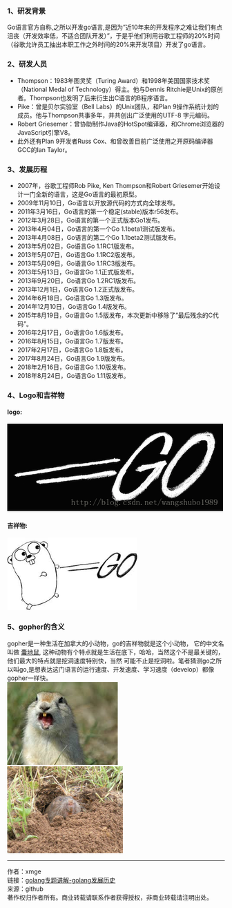 ### 1、研发背景
Go语言官方自称,之所以开发go语言,是因为”近10年来的开发程序之难让我们有点沮丧（开发效率低，不适合团队开发）”，于是乎他们利用谷歌工程师的20%时间（谷歌允许员工抽出本职工作之外时间的20%来开发项目）开发了go语言。

### 2、研发人员
* Thompson：1983年图灵奖（Turing Award）和1998年美国国家技术奖（National Medal of Technology）得主。他与Dennis Ritchie是Unix的原创者。Thompson也发明了后来衍生出C语言的B程序语言。
* Pike：曾是贝尔实验室（Bell Labs）的Unix团队，和Plan 9操作系统计划的成员。他与Thompson共事多年，并共创出广泛使用的UTF-8 字元编码。
* Robert Griesemer：曾协助制作Java的HotSpot编译器，和Chrome浏览器的JavaScript引擎V8。
* 此外还有Plan 9开发者Russ Cox、和曾改善目前广泛使用之开原码编译器GCC的Ian Taylor。

### 3、发展历程
* 2007年，谷歌工程师Rob Pike, Ken Thompson和Robert Griesemer开始设计一门全新的语言，这是Go语言的最初原型。
* 2009年11月10日，Go语言以开放源代码的方式向全球发布。
* 2011年3月16日，Go语言的第一个稳定(stable)版本r56发布。
* 2012年3月28日，Go语言的第一个正式版本Go1发布。
* 2013年4月04日，Go语言的第一个Go 1.1beta1测试版发布。
* 2013年4月08日，Go语言的第二个Go 1.1beta2测试版发布。
* 2013年5月02日，Go语言Go 1.1RC1版发布。
* 2013年5月07日，Go语言Go 1.1RC2版发布。
* 2013年5月09日，Go语言Go 1.1RC3版发布。
* 2013年5月13日，Go语言Go 1.1正式版发布。
* 2013年9月20日，Go语言Go 1.2RC1版发布。
* 2013年12月1日，Go语言Go 1.2正式版发布。
* 2014年6月18日，Go语言Go 1.3版发布。
* 2014年12月10日，Go语言Go 1.4版发布。
* 2015年8月19日，Go语言Go 1.5版发布，本次更新中移除了”最后残余的C代码”。
* 2016年2月17日，Go语言Go 1.6版发布。
* 2016年8月15日，Go语言Go 1.7版发布。
* 2017年2月17日，Go语言Go 1.8版发布。
* 2017年8月24日，Go语言Go 1.9版发布。
* 2018年2月16日，Go语言Go 1.10版发布。
* 2018年8月24日，Go语言Go 1.11版发布。

### 4、Logo和吉祥物
#### logo:
![go_logo](../images/go_logo.png)
#### 吉祥物:
![go_logo](../images/go_mascot.jpeg)

### 5、gopher的含义
gopher是一种生活在加拿大的小动物，go的吉祥物就是这个小动物， 它的中文名叫做
[囊地鼠](https://baike.baidu.com/item/%E5%9B%8A%E5%9C%B0%E9%BC%A0/7633156?fr=aladdin),
这种动物有个特点就是生活在底下，哈哈，当然这个不是最关键的，他们最大的特点就是挖洞速度特别快，当然
可能不止是挖洞啦。笔者猜测go之所以叫go,是想表达这门语言的运行速度、开发速度、学习速度（develop）都像gopher一样快。<br>
![gopher](../images/gopher.jpeg) ![gopher](../images/geomyidae.jpg)


---

作者：xmge<br>
链接：[golang专题讲解-golang发展历史](https://github.com/xmge/gonote/blob/master/golang%E4%B8%93%E9%A2%98%E8%AE%B2%E8%A7%A3/golang%E5%8F%91%E5%B1%95%E5%8E%86%E5%8F%B2.md)<br>
来源：github<br>
著作权归作者所有。商业转载请联系作者获得授权，非商业转载请注明出处。
